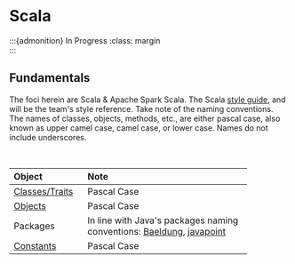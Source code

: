 <br>

Scala
=====

:::{admonition} In Progress
:class: margin
<br>
:::

## Fundamentals

The foci herein are Scala & Apache Spark Scala.  The Scala <a href="https://docs.scala-lang.org/style/" target="_blank">style guide</a>, and will be the 
team's style reference. Take note of the naming conventions.  The names of classes, objects, methods, etc., are either pascal case, also known as
upper camel case, camel case, or lower case.  Names do not include underscores.

<br>

<table style="width: 85%;">
    <colgroup>
        <col span="1" style="width: 26.5%;">
        <col span="1" style="width: 63.5%;">
    </colgroup>
    <thead><tr style="text-align: left"><th>Object</th><th>Note</th></tr></thead>
        <tr><td><a href="https://docs.scala-lang.org/style/naming-conventions.html#classestraits" target="_blank"
>Classes/Traits</a></td><td>Pascal Case</td></tr>
        <tr><td><a href="https://docs.scala-lang.org/style/naming-conventions.html#objects" target="_blank">Objects</a></td><td>Pascal 
Case</td></tr>
        <tr><td>Packages</td><td>In line with Java's packages naming conventions: <a href="https://www.baeldung.
com/java-packages#1-naming-conventions" target="_blank">Baeldung</a>, <a href="https://www.javatpoint.
com/java-naming-conventions#:~:text=code%20snippet%0A%7D-,Package,-It%20should%20be">javapoint</a></td></tr>
        <tr><td><a href="https://docs.scala-lang.org/style/naming-conventions.html#constants-values-and-variables" target="_blank"
>Constants</a></td><td>Pascal Case</td></tr>
</table>

<br>
<br>
<br>
<br>

<br>
<br>
<br>
<br>
